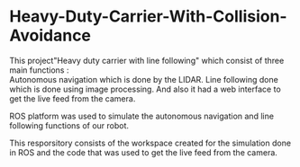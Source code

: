 # Heavy-Duty-Carrier-With-Collision-Avoidance

This project"Heavy duty carrier with line following" which consist of three main functions :  
Autonomous navigation which is done by the LIDAR.
Line following done which is done using image processing.
And also it had a web interface to get the live feed from the camera.
    
ROS platform was used to simulate the autonomous navigation and line following functions of our robot. 

This resporsitory consists of the workspace created for the simulation done in ROS and the code that was used to get the live feed from the camera.
